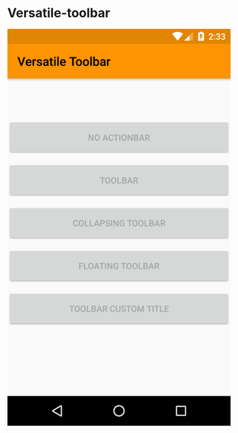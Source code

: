 # Versatile-toolbar

![alt text][logo]

[logo]: https://github.com/mdhossain026/Versatile-toolbar/blob/development/art/versatile-toolbar-logo.png "test "
